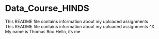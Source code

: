 # Data_Course_HINDS
 This README file contains information about my uploaded assignments
This README file contains information about my uploaded assignments
^X
My name is Thomas
Boo 
Hello, its me
